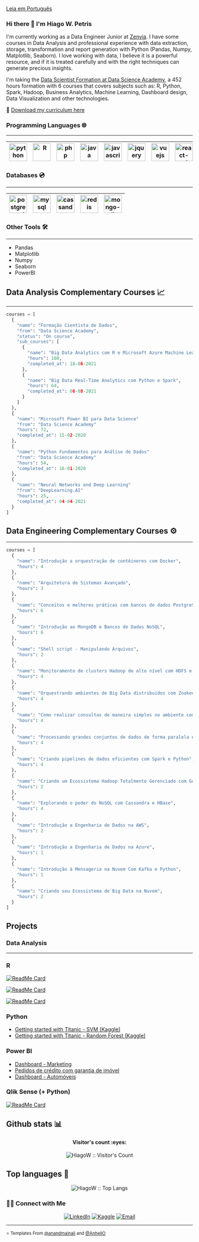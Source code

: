 <a href="https://github.com/HiagoW/HiagoW/blob/main/README.md">Leia em Português</a>

### Hi there 👋 I'm Hiago W. Petris

<!-- Source: https://github.com/kautukkundan/Awesome-Profile-README-templates/blob/master/code-styled/anandmainali.md -->
<!-- How create awesome templates: https://github.com/matiassingers/awesome-readme -->
<!--
**HiagoW/HiagoW** is a ✨ _special_ ✨ repository because its `README.md` (this file) appears on your GitHub profile.

Here are some ideas to get you started:

- 🔭 I’m currently working on ...
- 🌱 I’m currently learning ...
- 👯 I’m looking to collaborate on ...
- 🤔 I’m looking for help with ...
- 💬 Ask me about ...
- 📫 How to reach me: ...
- 😄 Pronouns: ...
- ⚡ Fun fact: ...
-->

<div>
<p>
  I'm currently working as a Data Engineer Junior at <a href="https://www.zenvia.com">Zenvia</a>. I have some courses in Data Analysis and professional experience with data extraction, storage, transformation and report generation with Python (Pandas, Numpy, Matplotlib, Seaborn). I love working with data, I believe it is a powerful resource, and if it is treated carefully and with the right techniques can generate precious insights.
  
  I'm taking the <a href="https://www.datascienceacademy.com.br/bundle/formacao-cientista-de-dados" target="_blank">Data Scientist Formation at Data Science Academy</a>, a 452 hours formation with 6 courses that covers subjects such as: R, Python, Spark, Hadoop, Business Analytics, Machine Learning, Dashboard design, Data Visualization and other technologies.
</p>
  
  📃 <a href="https://1drv.ms/b/s!As-YQNdbq695rkb355ybXAp91DkZ?e=0zRz9i">Download my curriculum here</a>
</div>

### Programming Languages 🌐
<hr>

| [<img src="https://cdn4.iconfinder.com/data/icons/logos-and-brands/512/267_Python_logo-256.png" alt="python" title="Python" width="48">](#) | [<img src="https://cdn4.iconfinder.com/data/icons/logos-and-brands/512/285_R_Project_logo-128.png" alt="R" title="R" width="48">](#) | [<img src="https://cdn3.iconfinder.com/data/icons/popular-services-brands/512/php-256.png" alt="php"  title="PHP" width="48">](#) | [<img src="https://cdn2.iconfinder.com/data/icons/designer-skills/128/code-programming-java-software-develop-command-language-256.png" alt="java" title="Java" width="48">](#) | [<img src="https://cdn2.iconfinder.com/data/icons/designer-skills/128/code-programming-javascript-software-develop-command-language-256.png" alt="javascript" title="Javascript"  width="48">](#) | [<img src="https://cdn2.iconfinder.com/data/icons/designer-skills/128/code-programming-javascript-jquery-develop-framework-language-256.png" alt="jquery" title="JQuery" width="48">](#) | [<img src="https://cdn4.iconfinder.com/data/icons/logos-and-brands/512/367_Vuejs_logo-256.png" alt="vuejs" title='VueJS' width="48">](#) | [<img src="https://cdn0.iconfinder.com/data/icons/logos-brands-in-colors/128/react_color-256.png" alt="react-native" title="React Native" width="48">](#)
|---|---|---|---|---|---|---|---|

### Databases 💿
<hr>

| [<img src="https://cdn.worldvectorlogo.com/logos/postgresql.svg" alt="postgre-sql" title="Postgre SQL" width="48">](#) | [<img src="https://cdn.worldvectorlogo.com/logos/mysql-6.svg" alt="mysql" title="MySQL" width="48">](#) | [<img src="https://cdn.worldvectorlogo.com/logos/cassandra.svg" alt="cassandra" title="Cassandra" width="48">](#) | [<img src="https://cdn.worldvectorlogo.com/logos/redis.svg" alt="redis" title="Redis" width="48">](#) | [<img src="https://cdn.worldvectorlogo.com/logos/mongodb-icon-1.svg" alt="mongo-db" title="Mongo DB" width="48">](#)
|---|---|---|---|---|
 
### Other Tools 🛠️
<hr>

* Pandas
* Matplotlib
* Numpy
* Seaborn
* PowerBI 

## Data Analysis Complementary Courses 📈

<hr>

```python
courses = [
  {
    "name": "Formação Cientista de Dados",
    "from": "Data Science Academy",
    "status": "On course",
    "sub_courses": [
      {
        "name": "Big Data Analytics com R e Microsoft Azure Machine Learning",
        "hours": 108,
        "completed_at": 18-06-2021
      },
      {
        "name": "Big Data Real-Time Analytics com Python e Spark",
        "hours": 64,
        "completed_at": 06-08-2021
      }
    ]
  },
  {
    "name": "Microsoft Power BI para Data Science"
    "from": "Data Science Academy"
    "hours": 72,
    "completed_at": 15-02-2020
  },
  {
    "name": "Python Fundamentos para Análise de Dados"
    "from": "Data Science Academy"
    "hours": 54,
    "completed_at": 16-01-2020
  },
  {
    "name": "Neural Networks and Deep Learning"
    "from": "DeepLearning.AI"
    "hours": 25,
    "completed_at": 04-04-2021
  }
]
```

## Data Engineering Complementary Courses ⚙

<hr>

```python
courses = [
  {
    "name": "Introdução a orquestração de contêineres com Docker",
    "hours": 4
  },
  {
    "name": "Arquitetura de Sistemas Avançado",
    "hours": 3
  },
  {
    "name": "Conceitos e melhores práticas com bancos de dados PostgreSQL",
    "hours": 6
  },
  {
    "name": "Introdução ao MongoDB e Bancos de Dados NoSQL",
    "hours": 6
  },
  {
    "name": "Shell script - Manipulando Arquivos",
    "hours": 2
  },
  {
    "name": "Monitoramento de clusters Hadoop de alto nível com HDFS e YARN",
    "hours": 4
  },
  {
    "name": "Orquestrando ambientes de Big Data distribuídos com Zookeeper, Yarn e Sqoop",
    "hours": 4
  },
  {
    "name": "Como realizar consultas de maneira simples no ambiente complexo de Big Data com Hive e Impala",
    "hours": 4
  },
  {
    "name": "Processando grandes conjuntos de dados de forma paralela e distribuída com Spark",
    "hours": 4
  },
  {
    "name": "Criando pipelines de dados eficientes com Spark e Python",
    "hours": 4
  },
  {
    "name": "Criando um Ecossistema Hadoop Totalmente Gerenciado com Google Cloud Dataproc",
    "hours": 2
  },
  {
    "name": "Explorando o poder do NoSQL com Cassandra e HBase",
    "hours": 4
  },
  {
    "name": "Introdução a Engenharia de Dados na AWS",
    "hours": 2
  },
  {
    "name": "Introdução a Engenharia de Dados na Azure",
    "hours": 1
  },
  {
    "name": "Introdução à Mensageria na Nuvem Com Kafka e Python",
    "hours": 1
  },
  {
    "name": "Criando seu Ecossistema de Big Data na Nuvem",
    "hours": 2
  }
]
```

## Projects

### Data Analysis
<hr/>

### R

[![ReadMe Card](https://github-readme-stats.vercel.app/api/pin/?username=HiagoW&repo=Analise-Dados-Covid-Brasil&show_owner=true)](https://github.com/HiagoW/Analise-Dados-Covid-Brasil)

[![ReadMe Card](https://github-readme-stats.vercel.app/api/pin/?username=HiagoW&repo=TalkingData-FraudDetection&show_owner=true)](https://github.com/HiagoW/TalkingData-FraudDetection)


[![ReadMe Card](https://github-readme-stats.vercel.app/api/pin/?username=HiagoW&repo=GrupoBimbo-InventoryDemand&show_owner=true)](https://github.com/HiagoW/GrupoBimbo-InventoryDemand)

### Python

* <a href="https://www.kaggle.com/hiagow/getting-started-with-titanic-svm" target="_blank">Getting started with Titanic - SVM (Kaggle)</a>
* <a href="https://www.kaggle.com/hiagow/getting-started-with-titanic-randomforest" target="_blank">Getting started with Titanic - Random Forest (Kaggle)</a>

### Power BI

* <a href="https://1drv.ms/b/s!As-YQNdbq695rjy8Vt1mSqSLMt-q?e=NZeFRN" target="_blank">Dashboard - Marketing</a>
* <a href="https://www.dropbox.com/s/qrel3upr7z462k2/Dashboard.pdf?dl=0" target="_blank">Pedidos de crédito com garantia de imóvel</a>
* <a href="https://1drv.ms/b/s!As-YQNdbq695rkUdSZFAZ7YDyAwp?e=W7VgDM" target="_blank">Dashboard - Automóveis</a>

### Qlik Sense (+ Python)

[![ReadMe Card](https://github-readme-stats.vercel.app/api/pin/?username=HiagoW&repo=Analise-Dados-PROUNI&show_owner=true)](https://github.com/HiagoW/Analise-Dados-PROUNI) 

## Github stats :bar_chart:

<!-- Source: https://github.com/kautukkundan/Awesome-Profile-README-templates/edit/master/code-styled/AnhellO.md -->

<h4 align="center">Visitor's count :eyes:</h4>

<p align="center"><img src="https://profile-counter.glitch.me/{HiagoW}/count.svg" alt="HiagoW :: Visitor's Count" /></p>

## Top languages :tongue:

<p align="center"><img src="https://github-readme-stats.vercel.app/api/top-langs/?username=HiagoW&langs_count=10&theme=tokyonight&layout=compact" alt="HiagoW :: Top Langs" /></p>

<h3> 🤝🏻 Connect with Me </h3>

<p align="center">
<a href="https://www.linkedin.com/in/hiago-petris/" target="_blank"><img alt="LinkedIn" src="https://img.shields.io/badge/LinkedIn-@hiago.petris-blue?style=flat&logo=linkedin"></a>
 <a href="https://www.kaggle.com/hiagow/"><img alt="Kaggle" src="https://img.shields.io/badge/Kaggle-@hiagow-blue?style=flat&logo=kaggle"></a>
<a href="mailto:hiago.petris@gmail.com"><img alt="Email" src="https://img.shields.io/badge/Email-hiago.petris@gmail.com-blue?style=flat&logo=gmail"></a>
</p>

<hr>


<small>⭐️ Templates From [@anandmainali](https://github.com/anandmainali) and [@AnhellO](https://github.com/AnhellO)</small>
